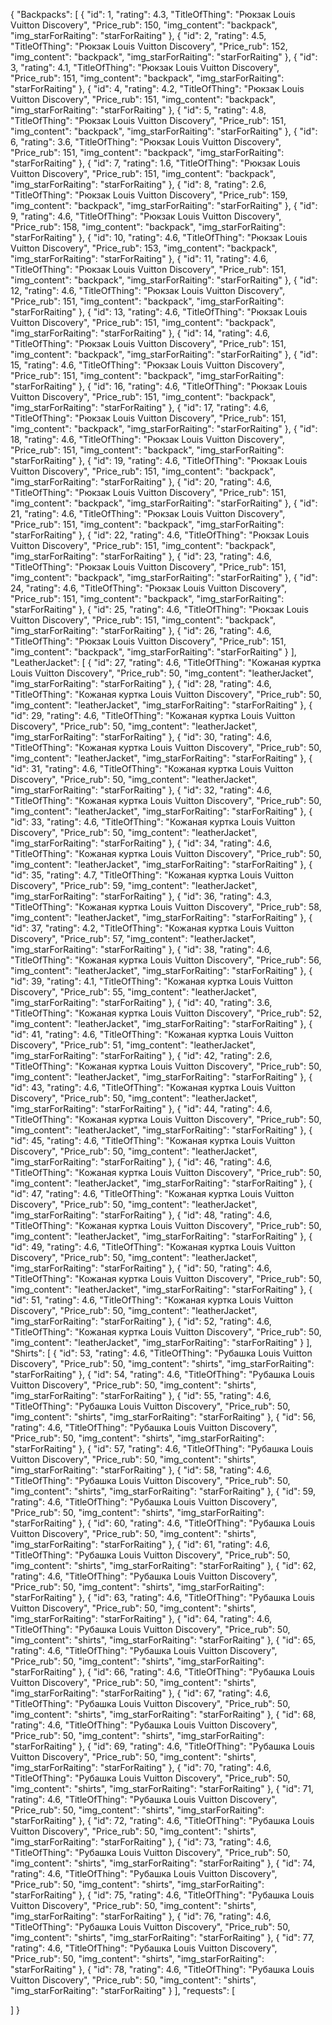 {
  "Backpacks": [
    {
      "id": 1,
      "rating": 4.3,
      "TitleOfThing": "Рюкзак Louis Vuitton Discovery",
      "Price_rub": 150,
      "img_content": "backpack",
      "img_starForRaiting": "starForRaiting"
    },
    {
      "id": 2,
      "rating": 4.5,
      "TitleOfThing": "Рюкзак Louis Vuitton Discovery",
      "Price_rub": 152,
      "img_content": "backpack",
      "img_starForRaiting": "starForRaiting"
    },
    {
      "id": 3,
      "rating": 4.1,
      "TitleOfThing": "Рюкзак Louis Vuitton Discovery",
      "Price_rub": 151,
      "img_content": "backpack",
      "img_starForRaiting": "starForRaiting"
    },
    {
      "id": 4,
      "rating": 4.2,
      "TitleOfThing": "Рюкзак Louis Vuitton Discovery",
      "Price_rub": 151,
      "img_content": "backpack",
      "img_starForRaiting": "starForRaiting"
    },
    {
      "id": 5,
      "rating": 4.8,
      "TitleOfThing": "Рюкзак Louis Vuitton Discovery",
      "Price_rub": 151,
      "img_content": "backpack",
      "img_starForRaiting": "starForRaiting"
    },
    {
      "id": 6,
      "rating": 3.6,
      "TitleOfThing": "Рюкзак Louis Vuitton Discovery",
      "Price_rub": 151,
      "img_content": "backpack",
      "img_starForRaiting": "starForRaiting"
    },
    {
      "id": 7,
      "rating": 1.6,
      "TitleOfThing": "Рюкзак Louis Vuitton Discovery",
      "Price_rub": 151,
      "img_content": "backpack",
      "img_starForRaiting": "starForRaiting"
    },
    {
      "id": 8,
      "rating": 2.6,
      "TitleOfThing": "Рюкзак Louis Vuitton Discovery",
      "Price_rub": 159,
      "img_content": "backpack",
      "img_starForRaiting": "starForRaiting"
    },
    {
      "id": 9,
      "rating": 4.6,
      "TitleOfThing": "Рюкзак Louis Vuitton Discovery",
      "Price_rub": 158,
      "img_content": "backpack",
      "img_starForRaiting": "starForRaiting"
    },
    {
      "id": 10,
      "rating": 4.6,
      "TitleOfThing": "Рюкзак Louis Vuitton Discovery",
      "Price_rub": 153,
      "img_content": "backpack",
      "img_starForRaiting": "starForRaiting"
    },
    {
      "id": 11,
      "rating": 4.6,
      "TitleOfThing": "Рюкзак Louis Vuitton Discovery",
      "Price_rub": 151,
      "img_content": "backpack",
      "img_starForRaiting": "starForRaiting"
    },
    {
      "id": 12,
      "rating": 4.6,
      "TitleOfThing": "Рюкзак Louis Vuitton Discovery",
      "Price_rub": 151,
      "img_content": "backpack",
      "img_starForRaiting": "starForRaiting"
    },
    {
      "id": 13,
      "rating": 4.6,
      "TitleOfThing": "Рюкзак Louis Vuitton Discovery",
      "Price_rub": 151,
      "img_content": "backpack",
      "img_starForRaiting": "starForRaiting"
    },
    {
      "id": 14,
      "rating": 4.6,
      "TitleOfThing": "Рюкзак Louis Vuitton Discovery",
      "Price_rub": 151,
      "img_content": "backpack",
      "img_starForRaiting": "starForRaiting"
    },
    {
      "id": 15,
      "rating": 4.6,
      "TitleOfThing": "Рюкзак Louis Vuitton Discovery",
      "Price_rub": 151,
      "img_content": "backpack",
      "img_starForRaiting": "starForRaiting"
    },
    {
      "id": 16,
      "rating": 4.6,
      "TitleOfThing": "Рюкзак Louis Vuitton Discovery",
      "Price_rub": 151,
      "img_content": "backpack",
      "img_starForRaiting": "starForRaiting"
    },
    {
      "id": 17,
      "rating": 4.6,
      "TitleOfThing": "Рюкзак Louis Vuitton Discovery",
      "Price_rub": 151,
      "img_content": "backpack",
      "img_starForRaiting": "starForRaiting"
    },
    {
      "id": 18,
      "rating": 4.6,
      "TitleOfThing": "Рюкзак Louis Vuitton Discovery",
      "Price_rub": 151,
      "img_content": "backpack",
      "img_starForRaiting": "starForRaiting"
    },
    {
      "id": 19,
      "rating": 4.6,
      "TitleOfThing": "Рюкзак Louis Vuitton Discovery",
      "Price_rub": 151,
      "img_content": "backpack",
      "img_starForRaiting": "starForRaiting"
    },
    {
      "id": 20,
      "rating": 4.6,
      "TitleOfThing": "Рюкзак Louis Vuitton Discovery",
      "Price_rub": 151,
      "img_content": "backpack",
      "img_starForRaiting": "starForRaiting"
    },
    {
      "id": 21,
      "rating": 4.6,
      "TitleOfThing": "Рюкзак Louis Vuitton Discovery",
      "Price_rub": 151,
      "img_content": "backpack",
      "img_starForRaiting": "starForRaiting"
    },
    {
      "id": 22,
      "rating": 4.6,
      "TitleOfThing": "Рюкзак Louis Vuitton Discovery",
      "Price_rub": 151,
      "img_content": "backpack",
      "img_starForRaiting": "starForRaiting"
    },
    {
      "id": 23,
      "rating": 4.6,
      "TitleOfThing": "Рюкзак Louis Vuitton Discovery",
      "Price_rub": 151,
      "img_content": "backpack",
      "img_starForRaiting": "starForRaiting"
    },
    {
      "id": 24,
      "rating": 4.6,
      "TitleOfThing": "Рюкзак Louis Vuitton Discovery",
      "Price_rub": 151,
      "img_content": "backpack",
      "img_starForRaiting": "starForRaiting"
    },
    {
      "id": 25,
      "rating": 4.6,
      "TitleOfThing": "Рюкзак Louis Vuitton Discovery",
      "Price_rub": 151,
      "img_content": "backpack",
      "img_starForRaiting": "starForRaiting"
    },
    {
      "id": 26,
      "rating": 4.6,
      "TitleOfThing": "Рюкзак Louis Vuitton Discovery",
      "Price_rub": 151,
      "img_content": "backpack",
      "img_starForRaiting": "starForRaiting"
    }
  ],
  "LeatherJacket": [
    {
      "id": 27,
      "rating": 4.6,
      "TitleOfThing": "Кожаная куртка Louis Vuitton Discovery",
      "Price_rub": 50,
      "img_content": "leatherJacket",
      "img_starForRaiting": "starForRaiting"
    },
    {
      "id": 28,
      "rating": 4.6,
      "TitleOfThing": "Кожаная куртка Louis Vuitton Discovery",
      "Price_rub": 50,
      "img_content": "leatherJacket",
      "img_starForRaiting": "starForRaiting"
    },
    {
      "id": 29,
      "rating": 4.6,
      "TitleOfThing": "Кожаная куртка Louis Vuitton Discovery",
      "Price_rub": 50,
      "img_content": "leatherJacket",
      "img_starForRaiting": "starForRaiting"
    },
    {
      "id": 30,
      "rating": 4.6,
      "TitleOfThing": "Кожаная куртка Louis Vuitton Discovery",
      "Price_rub": 50,
      "img_content": "leatherJacket",
      "img_starForRaiting": "starForRaiting"
    },
    {
      "id": 31,
      "rating": 4.6,
      "TitleOfThing": "Кожаная куртка Louis Vuitton Discovery",
      "Price_rub": 50,
      "img_content": "leatherJacket",
      "img_starForRaiting": "starForRaiting"
    },
    {
      "id": 32,
      "rating": 4.6,
      "TitleOfThing": "Кожаная куртка Louis Vuitton Discovery",
      "Price_rub": 50,
      "img_content": "leatherJacket",
      "img_starForRaiting": "starForRaiting"
    },
    {
      "id": 33,
      "rating": 4.6,
      "TitleOfThing": "Кожаная куртка Louis Vuitton Discovery",
      "Price_rub": 50,
      "img_content": "leatherJacket",
      "img_starForRaiting": "starForRaiting"
    },
    {
      "id": 34,
      "rating": 4.6,
      "TitleOfThing": "Кожаная куртка Louis Vuitton Discovery",
      "Price_rub": 50,
      "img_content": "leatherJacket",
      "img_starForRaiting": "starForRaiting"
    },
    {
      "id": 35,
      "rating": 4.7,
      "TitleOfThing": "Кожаная куртка Louis Vuitton Discovery",
      "Price_rub": 59,
      "img_content": "leatherJacket",
      "img_starForRaiting": "starForRaiting"
    },
    {
      "id": 36,
      "rating": 4.3,
      "TitleOfThing": "Кожаная куртка Louis Vuitton Discovery",
      "Price_rub": 58,
      "img_content": "leatherJacket",
      "img_starForRaiting": "starForRaiting"
    },
    {
      "id": 37,
      "rating": 4.2,
      "TitleOfThing": "Кожаная куртка Louis Vuitton Discovery",
      "Price_rub": 57,
      "img_content": "leatherJacket",
      "img_starForRaiting": "starForRaiting"
    },
    {
      "id": 38,
      "rating": 4.6,
      "TitleOfThing": "Кожаная куртка Louis Vuitton Discovery",
      "Price_rub": 56,
      "img_content": "leatherJacket",
      "img_starForRaiting": "starForRaiting"
    },
    {
      "id": 39,
      "rating": 4.1,
      "TitleOfThing": "Кожаная куртка Louis Vuitton Discovery",
      "Price_rub": 55,
      "img_content": "leatherJacket",
      "img_starForRaiting": "starForRaiting"
    },
    {
      "id": 40,
      "rating": 3.6,
      "TitleOfThing": "Кожаная куртка Louis Vuitton Discovery",
      "Price_rub": 52,
      "img_content": "leatherJacket",
      "img_starForRaiting": "starForRaiting"
    },
    {
      "id": 41,
      "rating": 4.6,
      "TitleOfThing": "Кожаная куртка Louis Vuitton Discovery",
      "Price_rub": 51,
      "img_content": "leatherJacket",
      "img_starForRaiting": "starForRaiting"
    },
    {
      "id": 42,
      "rating": 2.6,
      "TitleOfThing": "Кожаная куртка Louis Vuitton Discovery",
      "Price_rub": 50,
      "img_content": "leatherJacket",
      "img_starForRaiting": "starForRaiting"
    },
    {
      "id": 43,
      "rating": 4.6,
      "TitleOfThing": "Кожаная куртка Louis Vuitton Discovery",
      "Price_rub": 50,
      "img_content": "leatherJacket",
      "img_starForRaiting": "starForRaiting"
    },
    {
      "id": 44,
      "rating": 4.6,
      "TitleOfThing": "Кожаная куртка Louis Vuitton Discovery",
      "Price_rub": 50,
      "img_content": "leatherJacket",
      "img_starForRaiting": "starForRaiting"
    },
    {
      "id": 45,
      "rating": 4.6,
      "TitleOfThing": "Кожаная куртка Louis Vuitton Discovery",
      "Price_rub": 50,
      "img_content": "leatherJacket",
      "img_starForRaiting": "starForRaiting"
    },
    {
      "id": 46,
      "rating": 4.6,
      "TitleOfThing": "Кожаная куртка Louis Vuitton Discovery",
      "Price_rub": 50,
      "img_content": "leatherJacket",
      "img_starForRaiting": "starForRaiting"
    },
    {
      "id": 47,
      "rating": 4.6,
      "TitleOfThing": "Кожаная куртка Louis Vuitton Discovery",
      "Price_rub": 50,
      "img_content": "leatherJacket",
      "img_starForRaiting": "starForRaiting"
    },
    {
      "id": 48,
      "rating": 4.6,
      "TitleOfThing": "Кожаная куртка Louis Vuitton Discovery",
      "Price_rub": 50,
      "img_content": "leatherJacket",
      "img_starForRaiting": "starForRaiting"
    },
    {
      "id": 49,
      "rating": 4.6,
      "TitleOfThing": "Кожаная куртка Louis Vuitton Discovery",
      "Price_rub": 50,
      "img_content": "leatherJacket",
      "img_starForRaiting": "starForRaiting"
    },
    {
      "id": 50,
      "rating": 4.6,
      "TitleOfThing": "Кожаная куртка Louis Vuitton Discovery",
      "Price_rub": 50,
      "img_content": "leatherJacket",
      "img_starForRaiting": "starForRaiting"
    },
    {
      "id": 51,
      "rating": 4.6,
      "TitleOfThing": "Кожаная куртка Louis Vuitton Discovery",
      "Price_rub": 50,
      "img_content": "leatherJacket",
      "img_starForRaiting": "starForRaiting"
    },
    {
      "id": 52,
      "rating": 4.6,
      "TitleOfThing": "Кожаная куртка Louis Vuitton Discovery",
      "Price_rub": 50,
      "img_content": "leatherJacket",
      "img_starForRaiting": "starForRaiting"
    }
  ],
  "Shirts": [
    {
      "id": 53,
      "rating": 4.6,
      "TitleOfThing": "Рубашка Louis Vuitton Discovery",
      "Price_rub": 50,
      "img_content": "shirts",
      "img_starForRaiting": "starForRaiting"
    },
    {
      "id": 54,
      "rating": 4.6,
      "TitleOfThing": "Рубашка Louis Vuitton Discovery",
      "Price_rub": 50,
      "img_content": "shirts",
      "img_starForRaiting": "starForRaiting"
    },
    {
      "id": 55,
      "rating": 4.6,
      "TitleOfThing": "Рубашка Louis Vuitton Discovery",
      "Price_rub": 50,
      "img_content": "shirts",
      "img_starForRaiting": "starForRaiting"
    },
    {
      "id": 56,
      "rating": 4.6,
      "TitleOfThing": "Рубашка Louis Vuitton Discovery",
      "Price_rub": 50,
      "img_content": "shirts",
      "img_starForRaiting": "starForRaiting"
    },
    {
      "id": 57,
      "rating": 4.6,
      "TitleOfThing": "Рубашка Louis Vuitton Discovery",
      "Price_rub": 50,
      "img_content": "shirts",
      "img_starForRaiting": "starForRaiting"
    },
    {
      "id": 58,
      "rating": 4.6,
      "TitleOfThing": "Рубашка Louis Vuitton Discovery",
      "Price_rub": 50,
      "img_content": "shirts",
      "img_starForRaiting": "starForRaiting"
    },
    {
      "id": 59,
      "rating": 4.6,
      "TitleOfThing": "Рубашка Louis Vuitton Discovery",
      "Price_rub": 50,
      "img_content": "shirts",
      "img_starForRaiting": "starForRaiting"
    },
    {
      "id": 60,
      "rating": 4.6,
      "TitleOfThing": "Рубашка Louis Vuitton Discovery",
      "Price_rub": 50,
      "img_content": "shirts",
      "img_starForRaiting": "starForRaiting"
    },
    {
      "id": 61,
      "rating": 4.6,
      "TitleOfThing": "Рубашка Louis Vuitton Discovery",
      "Price_rub": 50,
      "img_content": "shirts",
      "img_starForRaiting": "starForRaiting"
    },
    {
      "id": 62,
      "rating": 4.6,
      "TitleOfThing": "Рубашка Louis Vuitton Discovery",
      "Price_rub": 50,
      "img_content": "shirts",
      "img_starForRaiting": "starForRaiting"
    },
    {
      "id": 63,
      "rating": 4.6,
      "TitleOfThing": "Рубашка Louis Vuitton Discovery",
      "Price_rub": 50,
      "img_content": "shirts",
      "img_starForRaiting": "starForRaiting"
    },
    {
      "id": 64,
      "rating": 4.6,
      "TitleOfThing": "Рубашка Louis Vuitton Discovery",
      "Price_rub": 50,
      "img_content": "shirts",
      "img_starForRaiting": "starForRaiting"
    },
    {
      "id": 65,
      "rating": 4.6,
      "TitleOfThing": "Рубашка Louis Vuitton Discovery",
      "Price_rub": 50,
      "img_content": "shirts",
      "img_starForRaiting": "starForRaiting"
    },
    {
      "id": 66,
      "rating": 4.6,
      "TitleOfThing": "Рубашка Louis Vuitton Discovery",
      "Price_rub": 50,
      "img_content": "shirts",
      "img_starForRaiting": "starForRaiting"
    },
    {
      "id": 67,
      "rating": 4.6,
      "TitleOfThing": "Рубашка Louis Vuitton Discovery",
      "Price_rub": 50,
      "img_content": "shirts",
      "img_starForRaiting": "starForRaiting"
    },
    {
      "id": 68,
      "rating": 4.6,
      "TitleOfThing": "Рубашка Louis Vuitton Discovery",
      "Price_rub": 50,
      "img_content": "shirts",
      "img_starForRaiting": "starForRaiting"
    },
    {
      "id": 69,
      "rating": 4.6,
      "TitleOfThing": "Рубашка Louis Vuitton Discovery",
      "Price_rub": 50,
      "img_content": "shirts",
      "img_starForRaiting": "starForRaiting"
    },
    {
      "id": 70,
      "rating": 4.6,
      "TitleOfThing": "Рубашка Louis Vuitton Discovery",
      "Price_rub": 50,
      "img_content": "shirts",
      "img_starForRaiting": "starForRaiting"
    },
    {
      "id": 71,
      "rating": 4.6,
      "TitleOfThing": "Рубашка Louis Vuitton Discovery",
      "Price_rub": 50,
      "img_content": "shirts",
      "img_starForRaiting": "starForRaiting"
    },
    {
      "id": 72,
      "rating": 4.6,
      "TitleOfThing": "Рубашка Louis Vuitton Discovery",
      "Price_rub": 50,
      "img_content": "shirts",
      "img_starForRaiting": "starForRaiting"
    },
    {
      "id": 73,
      "rating": 4.6,
      "TitleOfThing": "Рубашка Louis Vuitton Discovery",
      "Price_rub": 50,
      "img_content": "shirts",
      "img_starForRaiting": "starForRaiting"
    },
    {
      "id": 74,
      "rating": 4.6,
      "TitleOfThing": "Рубашка Louis Vuitton Discovery",
      "Price_rub": 50,
      "img_content": "shirts",
      "img_starForRaiting": "starForRaiting"
    },
    {
      "id": 75,
      "rating": 4.6,
      "TitleOfThing": "Рубашка Louis Vuitton Discovery",
      "Price_rub": 50,
      "img_content": "shirts",
      "img_starForRaiting": "starForRaiting"
    },
    {
      "id": 76,
      "rating": 4.6,
      "TitleOfThing": "Рубашка Louis Vuitton Discovery",
      "Price_rub": 50,
      "img_content": "shirts",
      "img_starForRaiting": "starForRaiting"
    },
    {
      "id": 77,
      "rating": 4.6,
      "TitleOfThing": "Рубашка Louis Vuitton Discovery",
      "Price_rub": 50,
      "img_content": "shirts",
      "img_starForRaiting": "starForRaiting"
    },
    {
      "id": 78,
      "rating": 4.6,
      "TitleOfThing": "Рубашка Louis Vuitton Discovery",
      "Price_rub": 50,
      "img_content": "shirts",
      "img_starForRaiting": "starForRaiting"
    }
  ],
  "requests": [
 
  ]
}
